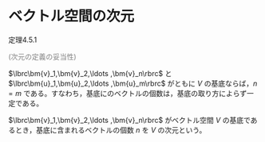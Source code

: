 # ベクトル空間の次元

<div class="theorem">
<span class="theorem-title">定理4.5.1</span>
<p>
<span style="color:gray">(次元の定義の妥当性)</span>

$\lbrc\bm{v}_1,\bm{v}_2,\ldots ,\bm{v}_n\rbrc$ と $\lbrc\bm{u}_1,\bm{u}_2,\ldots ,\bm{u}_m\rbrc$ がともに $V$ の基底ならば，$n=m$ である。すなわち，基底にのベクトルの個数は，基底の取り方によらず一定である。
</p>
</div>

<div class="def">
<p class="def-text">

$\lbrc\bm{v}_1,\bm{v}_2,\ldots ,\bm{v}_n\rbrc$ がベクトル空間 $V$ の基底であるとき，基底に含まれるベクトルの個数 $n$ を $V$ の次元という。
</p>
</div>